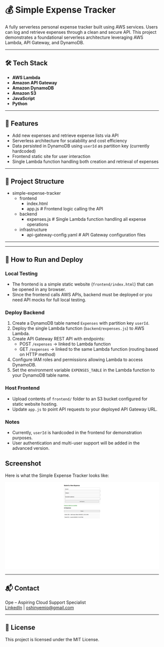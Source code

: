 # 💰 Simple Expense Tracker

A fully serverless personal expense tracker built using AWS services. Users can log and retrieve expenses through a clean and secure API. This project demonstrates a foundational serverless architecture leveraging AWS Lambda, API Gateway, and DynamoDB.

---

## 🛠 Tech Stack

- **AWS Lambda**
- **Amazon API Gateway**
- **Amazon DynamoDB**
- **Amazon S3**
- **JavaScript**
- **Python** 

---

## 🚀 Features

- Add new expenses and retrieve expense lists via API
- Serverless architecture for scalability and cost efficiency
- Data persisted in DynamoDB using `userId` as partition key (currently hardcoded)
- Frontend static site for user interaction
- Single Lambda function handling both creation and retrieval of expenses

---

## 📂 Project Structure

- simple-expense-tracker
  - frontend
    - index.html
    - app.js          # Frontend logic calling the API
  - backend
    - expenses.js     # Single Lambda function handling all expense operations
  - infrastructure
    - api-gateway-config.yaml  # API Gateway configuration files



---


---

## 🚀 How to Run and Deploy

### Local Testing

- The frontend is a simple static website (`frontend/index.html`) that can be opened in any browser.
- Since the frontend calls AWS APIs, backend must be deployed or you need API mocks for full local testing.

### Deploy Backend

1. Create a DynamoDB table named `Expenses` with partition key `userId`.
2. Deploy the single Lambda function (`backend/expenses.js`) to AWS Lambda.
3. Create API Gateway REST API with endpoints:
   - POST `/expenses` → linked to Lambda function
   - GET `/expenses` → linked to the same Lambda function (routing based on HTTP method)
4. Configure IAM roles and permissions allowing Lambda to access DynamoDB.
5. Set the environment variable `EXPENSES_TABLE` in the Lambda function to your DynamoDB table name.

### Host Frontend

- Upload contents of `frontend/` folder to an S3 bucket configured for static website hosting.
- Update `app.js` to point API requests to your deployed API Gateway URL.

### Notes

- Currently, `userId` is hardcoded in the frontend for demonstration purposes.
- User authentication and multi-user support will be added in the advanced version.

## Screenshot

Here is what the Simple Expense Tracker looks like:

![Simple Expense Tracker](https://github.com/Oshinyemio/simple-expense-tracker/blob/main/assets/Screenshot.png?raw=true)

---

## 📬 Contact

Ope – Aspiring Cloud Support Specialist  
[LinkedIn](https://linkedin.com/in/oshinyemio) | oshinyemio@gmail.com

---

## 📜 License

This project is licensed under the MIT License.


